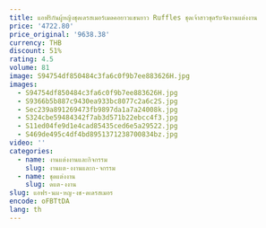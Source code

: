 ```yaml
---
title: แอฟริกันผู้หญิงชุดเดรสเมอร์เมดคอยาวแขนยาว Ruffles ชุดเจ้าสาวชุดรับจัดงานแต่งงาน
price: '4722.80'
price_original: '9638.38'
currency: THB
discount: 51%
rating: 4.5
volume: 81
image: S94754df850484c3fa6c0f9b7ee883626H.jpg
images:
  - S94754df850484c3fa6c0f9b7ee883626H.jpg
  - S9366b5b887c9430ea933bc8077c2a6c2S.jpg
  - Sec239a891269473fb9897da1a7a24008k.jpg
  - S324cbe59484342f7ab3d571b22ebcc4f3.jpg
  - S11ed04fe9d1e4cad85435ced6e5a29522.jpg
  - S469de495c4df4bd8951371238700834bz.jpg
video: ''
categories:
  - name: งานแต่งงานและกิจกรรม
    slug: งานแต-งงานและก-จกรรม
  - name: ชุดแต่งงาน
    slug: ดแต-งงาน
slug: แอฟร-นผ-หญ-งช-ดเดรสเมอร
encode: oFBTtDA
lang: th
---
```

  